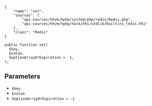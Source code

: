 ``` yamlmeta
{
    "name": "set",
    "sources": [
        "api-sources/hhvm/hphp/system/php/redis/Redis.php",
        "api-sources/hhvm/hphp/hack/hhi/stdlib/builtins_redis.hhi"
    ],
    "class": "Redis"
}
```




``` Hack
public function set(
  $key,
  $value,
  $optionArrayOrExpiration = -1,
);
```




## Parameters




+ ` $key `
+ ` $value `
+ ` $optionArrayOrExpiration = -1 `
<!-- HHAPIDOC -->
